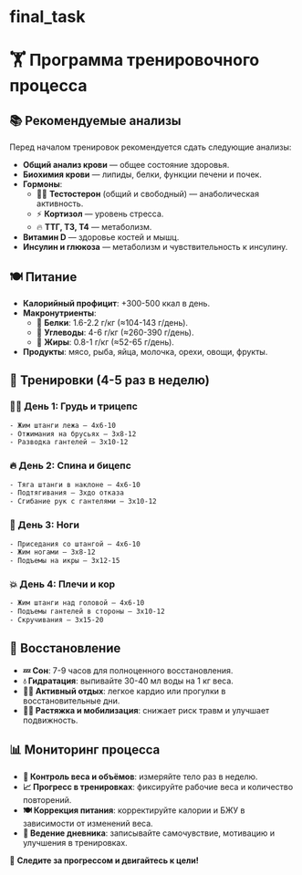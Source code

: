 # final_task

# 🏋️ Программа тренировочного процесса

## 📚 Рекомендуемые анализы
Перед началом тренировок рекомендуется сдать следующие анализы:

- **Общий анализ крови** — общее состояние здоровья.
- **Биохимия крови** — липиды, белки, функции печени и почек.
- **Гормоны**:
  - 🏋️‍♂️ **Тестостерон** (общий и свободный) — анаболическая активность.
  - ⚡ **Кортизол** — уровень стресса.
  - 🔥 **ТТГ, Т3, Т4** — метаболизм.
- **Витамин D** — здоровье костей и мышц.
- **Инсулин и глюкоза** — метаболизм и чувствительность к инсулину.

## 🍽️ Питание
- **Калорийный профицит**: +300-500 ккал в день.
- **Макронутриенты**:
  - 🥩 **Белки**: 1.6-2.2 г/кг (≈104-143 г/день).
  - 🍞 **Углеводы**: 4-6 г/кг (≈260-390 г/день).
  - 🥑 **Жиры**: 0.8-1 г/кг (≈52-65 г/день).
- **Продукты**: мясо, рыба, яйца, молочка, орехи, овощи, фрукты.

## 💪 Тренировки (4-5 раз в неделю)
### 🏋️‍♂️ День 1: Грудь и трицепс
```bash
- Жим штанги лежа — 4x6-10
- Отжимания на брусьях — 3x8-12
- Разводка гантелей — 3x10-12
```

### 🔥 День 2: Спина и бицепс
```bash
- Тяга штанги в наклоне — 4x6-10
- Подтягивания — 3xдо отказа
- Сгибание рук с гантелями — 3x10-12
```
### 🦵 День 3: Ноги
```bash
- Приседания со штангой — 4x6-10
- Жим ногами — 3x8-12
- Подъемы на икры — 3x12-15
```
### 💥 День 4: Плечи и кор
```bash
- Жим штанги над головой — 4x6-10
- Подъемы гантелей в стороны — 3x10-12
- Скручивания — 3x15-20
```
## 🔄 Восстановление
- **💤 Сон**: 7-9 часов для полноценного восстановления.
- **💧 Гидратация**: выпивайте 30-40 мл воды на 1 кг веса.
- **🏃‍♂️ Активный отдых**: легкое кардио или прогулки в восстановительные дни.
- **🧘‍♂️ Растяжка и мобилизация**: снижает риск травм и улучшает подвижность.

## 📊 Мониторинг процесса
- **📏 Контроль веса и объёмов**: измеряйте тело раз в неделю.
- **📈 Прогресс в тренировках**: фиксируйте рабочие веса и количество повторений.
- **🍽️ Коррекция питания**: корректируйте калории и БЖУ в зависимости от изменений веса.
- **📝 Ведение дневника**: записывайте самочувствие, мотивацию и улучшения в тренировках.

🚀 **Следите за прогрессом и двигайтесь к цели!**